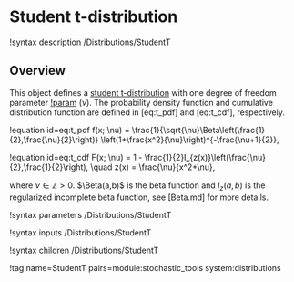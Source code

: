 # Student t-distribution

!syntax description /Distributions/StudentT

## Overview

This object defines a [student t-distribution](https://en.wikipedia.org/wiki/Student%27s_t-distribution) with one degree of freedom parameter [!param](/Distributions/StudentT/dof) ($\nu$). The probability density function and cumulative distribution function are defined in [eq:t_pdf] and [eq:t_cdf], respectively.

!equation id=eq:t_pdf
f(x; \nu) = \frac{1}{\sqrt{\nu}\Beta\left(\frac{1}{2},\frac{\nu}{2}\right)} \left(1+\frac{x^2}{\nu}\right)^{-\frac{\nu+1}{2}},

!equation id=eq:t_cdf
F(x; \nu) = 1 - \frac{1}{2}I_{z(x)}\left(\frac{\nu}{2},\frac{1}{2}\right), \quad z(x) = \frac{\nu}{x^2+\nu},

where $\nu \in \mathbb{Z} > 0$. $\Beta(a,b)$ is the beta function and $I_z(a,b)$ is the regularized incomplete beta function, see [Beta.md] for more details.

!syntax parameters /Distributions/StudentT

!syntax inputs /Distributions/StudentT

!syntax children /Distributions/StudentT

!tag name=StudentT pairs=module:stochastic_tools system:distributions
